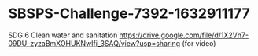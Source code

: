 # SBSPS-Challenge-7392-1632911177
SDG 6  Clean water and sanitation
https://drive.google.com/file/d/1X2Vn7-09DU-zyzaBmXOHUKNwIfi_3SAQ/view?usp=sharing (for video)
